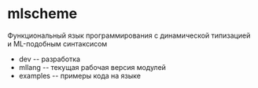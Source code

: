 # mlscheme
Функциональный язык программирования с динамической типизацией и ML-подобным синтаксисом

- dev -- разработка
- mllang -- текущая рабочая версия модулей
- examples -- примеры кода на языке

